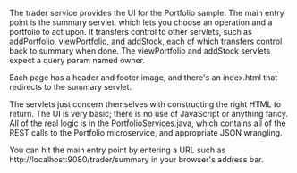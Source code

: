 

The trader service provides the UI for the Portfolio sample. The main entry point is the summary servlet, which lets you choose an operation and a portfolio to act upon. It transfers control to other servlets, such as addPortfolio, viewPortfolio, and addStock, each of which transfers control back to summary when done. The viewPortfolio and addStock servlets expect a query param named owner.

Each page has a header and footer image, and there's an index.html that redirects to the summary servlet.

The servlets just concern themselves with constructing the right HTML to return. The UI is very basic; there is no use of JavaScript or anything fancy. All of the real logic is in the PortfolioServices.java, which contains all of the REST calls to the Portfolio microservice, and appropriate JSON wrangling.

You can hit the main entry point by entering a URL such as http://localhost:9080/trader/summary in your browser's address bar.
